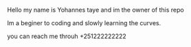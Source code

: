 Hello my name is Yohannes taye and im the owner of this repo 

Im a beginer to coding and slowly learning the curves. 

you can reach me throuh +251222222222